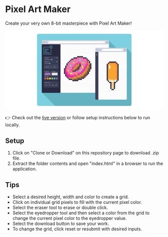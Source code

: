 # Pixel Art Maker

Create your very own 8-bit masterpiece with Pixel Art Maker!

![Screenshot of Pixel Art Maker](img/PixelArtMaker_screenshot.png)

👉 Check out the [live version](https://mattrdiamond.github.io/Pixel-Art-Maker/) or follow setup instructions below to run locally.

## Setup

1. Click on "Clone or Download" on this repository page to download .zip file.
2. Extract the folder contents and open "index.html" in a browser to run the application.

## Tips

- Select a desired height, width and color to create a grid.
- Click on individual grid pixels to fill with the current pixel color.
- Select the eraser tool to erase or double click.
- Select the eyedropper tool and then select a color from the grid to change the current pixel color to the eyedropper value.
- Select the download button to save your work.
- To change the grid, click reset or resubmit with desired inputs.
